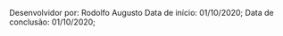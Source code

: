 <!-- Site Clone do NetFlix -->
Desenvolvidor por: Rodolfo Augusto
Data de início: 01/10/2020;
Data de conclusão: 01/10/2020;
